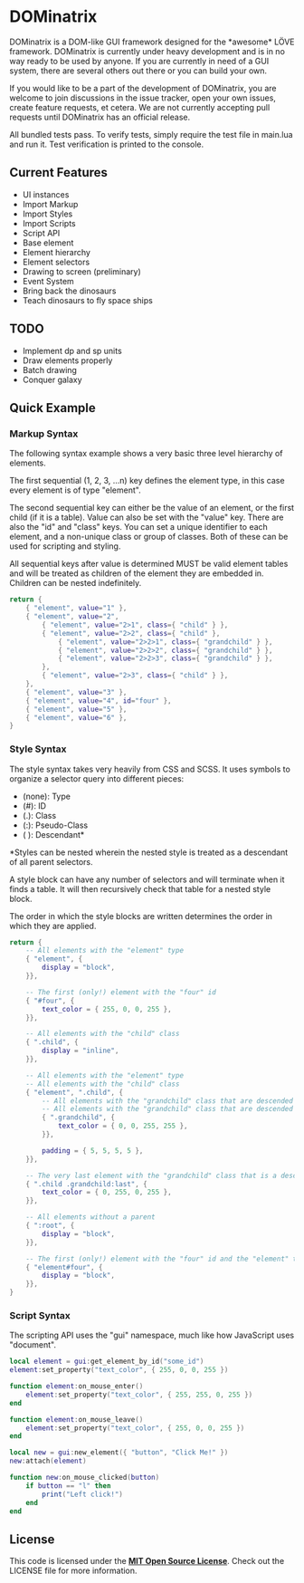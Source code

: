 # DOMinatrix

DOMinatrix is a DOM-like GUI framework designed for the \*awesome\* LÖVE framework. DOMinatrix is currently under heavy development and is in no way ready to be used by anyone. If you are currently in need of a GUI system, there are several others out there or you can build your own.

If you would like to be a part of the development of DOMinatrix, you are welcome to join discussions in the issue tracker, open your own issues, create feature requests, et cetera. We are not currently accepting pull requests until DOMinatrix has an official release.

All bundled tests pass. To verify tests, simply require the test file in main.lua and run it. Test verification is printed to the console.


## Current Features

* UI instances
* Import Markup
* Import Styles
* Import Scripts
* Script API
* Base element
* Element hierarchy
* Element selectors
* Drawing to screen (preliminary)
* Event System
* Bring back the dinosaurs
* Teach dinosaurs to fly space ships


## TODO

* Implement dp and sp units
* Draw elements properly
* Batch drawing
* Conquer galaxy


## Quick Example

### Markup Syntax

The following syntax example shows a very basic three level hierarchy of elements.

The first sequential (1, 2, 3, ...n) key defines the element type, in this case every element is of type "element".

The second sequential key can either be the value of an element, or the first child (if it is a table). Value can also be set with the "value" key. There are also the "id" and "class" keys. You can set a unique identifier to each element, and a non-unique class or group of classes. Both of these can be used for scripting and styling.

All sequential keys after value is determined MUST be valid element tables and will be treated as children of the element they are embedded in. Children can be nested indefinitely.

```lua
return {
	{ "element", value="1" },
	{ "element", value="2",
		{ "element", value="2>1", class={ "child" } },
		{ "element", value="2>2", class={ "child" },
			{ "element", value="2>2>1", class={ "grandchild" } },
			{ "element", value="2>2>2", class={ "grandchild" } },
			{ "element", value="2>2>3", class={ "grandchild" } },
		},
		{ "element", value="2>3", class={ "child" } },
	},
	{ "element", value="3" },
	{ "element", value="4", id="four" },
	{ "element", value="5" },
	{ "element", value="6" },
}
```


### Style Syntax

The style syntax takes very heavily from CSS and SCSS. It uses symbols to organize a selector query into different pieces:

* (none): Type
* (#): ID
* (.): Class
* (:): Pseudo-Class
* ( ): Descendant\*

\*Styles can be nested wherein the nested style is treated as a descendant of all parent selectors.

A style block can have any number of selectors and will terminate when it finds a table. It will then recursively check that table for a nested style block.

The order in which the style blocks are written determines the order in which they are applied.

```lua
return {
	-- All elements with the "element" type
	{ "element", {
		display = "block",
	}},

	-- The first (only!) element with the "four" id
	{ "#four", {
		text_color = { 255, 0, 0, 255 },
	}},

	-- All elements with the "child" class
	{ ".child", {
		display = "inline",
	}},

	-- All elements with the "element" type
	-- All elements with the "child" class
	{ "element", ".child", {
		-- All elements with the "grandchild" class that are descended of an element with the "child" class
		-- All elements with the "grandchild" class that are descended of an element with the "element" type
		{ ".grandchild", {
			text_color = { 0, 0, 255, 255 },
		}},

		padding = { 5, 5, 5, 5 },
	}},

	-- The very last element with the "grandchild" class that is a descendant of an element with the "child" class
	{ ".child .grandchild:last", {
		text_color = { 0, 255, 0, 255 },
	}},

	-- All elements without a parent
	{ ":root", {
		display = "block",
	}},

	-- The first (only!) element with the "four" id and the "element" type
	{ "element#four", {
		display = "block",
	}},
}
```


### Script Syntax

The scripting API uses the "gui" namespace, much like how JavaScript uses "document".

```lua
local element = gui:get_element_by_id("some_id")
element:set_property("text_color", { 255, 0, 0, 255 })

function element:on_mouse_enter()
	element:set_property("text_color", { 255, 255, 0, 255 })
end

function element:on_mouse_leave()
	element:set_property("text_color", { 255, 0, 0, 255 })
end

local new = gui:new_element({ "button", "Click Me!" })
new:attach(element)

function new:on_mouse_clicked(button)
	if button == "l" then
		print("Left click!")
	end
end
```


## License

This code is licensed under the [**MIT Open Source License**][MIT]. Check out the LICENSE file for more information.

[MIT]: http://www.opensource.org/licenses/mit-license.html
